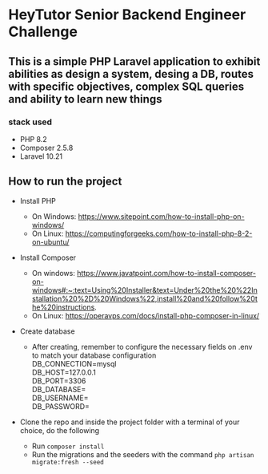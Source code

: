 # HeyTutor Senior Backend Engineer Challenge

## This is a simple PHP Laravel application to exhibit abilities as design a system, desing a DB, routes with specific objectives, complex SQL queries and ability to learn new things

### stack used
- PHP 8.2
- Composer 2.5.8
- Laravel 10.21

## How to run the project
- Install PHP
  - On Windows: https://www.sitepoint.com/how-to-install-php-on-windows/
  - On Linux: https://computingforgeeks.com/how-to-install-php-8-2-on-ubuntu/
- Install Composer
    - On windows: https://www.javatpoint.com/how-to-install-composer-on-windows#:~:text=Using%20Installer&text=Under%20the%20%22Installation%20%2D%20Windows%22,install%20and%20follow%20the%20instructions.
    - On Linux: https://operavps.com/docs/install-php-composer-in-linux/
- Create database
  - After creating, remember to configure the necessary fields on .env to match your database configuration <br>
    DB_CONNECTION=mysql <br>
    DB_HOST=127.0.0.1 <br>
    DB_PORT=3306 <br>
    DB_DATABASE= <br>
    DB_USERNAME= <br>
    DB_PASSWORD= <br>

- Clone the repo and inside the project folder with a terminal of your choice, do the following
    - Run `composer install`
    - Run the migrations and the seeders with the command `php artisan migrate:fresh --seed` 
